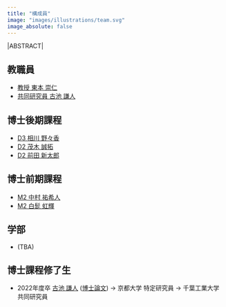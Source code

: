 ```yaml
---
title: "構成員"
image: "images/illustrations/team.svg"
image_absolute: false
---
```


|ABSTRACT|

## 教職員

- [教授 東本 崇仁](/tomoto/)
- [共同研究員 古池 謙人](https://koike.app/)

## 博士後期課程
- [D3 相川 野々香](/members/aikawa/)
- [D2 茂木 誠拓](/members/mogi/)
- [D2 前田 新太郎](https://shintaro.maeda.app/)

## 博士前期課程

- [M2 中村 祐希人](/members/nakamura/)
- [M2 白髭 虹輝](/members/shirahige/)

## 学部

- (TBA)

## 博士課程修了生

- 2022年度卒 [古池 謙人](https://koike.app/) ([博士論文](http://id.nii.ac.jp/1245/00002150/)) -> 京都大学 特定研究員 -> 千葉工業大学 共同研究員
